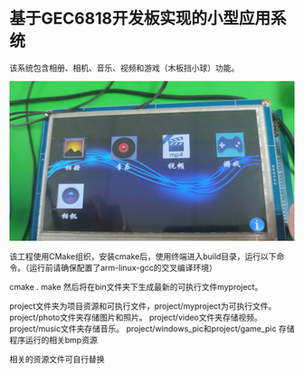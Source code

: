 # 基于GEC6818开发板实现的小型应用系统

该系统包含相册、相机、音乐、视频和游戏（木板挡小球）功能。

![](https://github.com/HYIND/GEC_Project/blob/master/screenshots/pic1.jpg)


该工程使用CMake组织，安装cmake后，使用终端进入build目录，运行以下命令。（运行前请确保配置了arm-linux-gcc的交叉编译环境）

cmake .
make
然后将在bin文件夹下生成最新的可执行文件myproject。

project文件夹为项目资源和可执行文件，project/myproject为可执行文件。
project/photo文件夹存储图片和照片。
project/video文件夹存储视频。
project/music文件夹存储音乐。
project/windows_pic和project/game_pic 存储程序运行的相关bmp资源

相关的资源文件可自行替换
